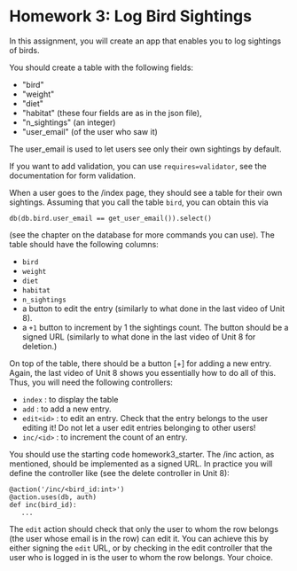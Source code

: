 # Homework 3: Log Bird Sightings

In this assignment, you will create an app that enables you to log sightings of birds. 

You should create a table with the following fields: 

- "bird"
- "weight"
- "diet"
- "habitat" (these four fields are as in the json file),
- "n_sightings" (an integer)
- "user_email" (of the user who saw it)

The user_email is used to let users see only their own sightings by default. 

If you want to add validation, you can use `requires=validator`, see the documentation for form validation.

When a user goes to the /index page, they should see a table for their own sightings.  Assuming that you call the table `bird`, you can obtain this via 

    db(db.bird.user_email == get_user_email()).select()
    
(see the chapter on the database for more commands you can use).  The table should have the following columns: 

- `bird`
- `weight`
- `diet`
- `habitat`
- `n_sightings`
- a button to edit the entry (similarly to what done in the last video of Unit 8). 
- a `+1` button to increment by 1 the sightings count.  The button should be a signed URL (similarly to what done in the last video of Unit 8 for deletion.)

On top of the table, there should be a button [+] for adding a new entry.  Again, the last video of Unit 8 shows you essentially how to do all of this. 
Thus, you will need the following controllers: 

- `index` : to display the table
- `add` : to add a new entry. 
- `edit<id>` : to edit an entry.  Check that the entry belongs to the user editing it!  Do not let a user edit entries belonging to other users! 
- `inc/<id>` : to increment the count of an entry. 

You should use the starting code homework3_starter. 
The /inc action, as mentioned, should be implemented as a signed URL.  In practice you will define the controller like (see the delete controller in Unit 8): 

    @action('/inc/<bird_id:int>')
    @action.uses(db, auth)
    def inc(bird_id):
       ...

The `edit` action should check that only the user to whom the row belongs (the user whose email is in the row) can edit it.  You can achieve this by either signing the `edit` URL, or by checking in the edit controller that the user who is logged in is the user to whom the row belongs. Your choice.
